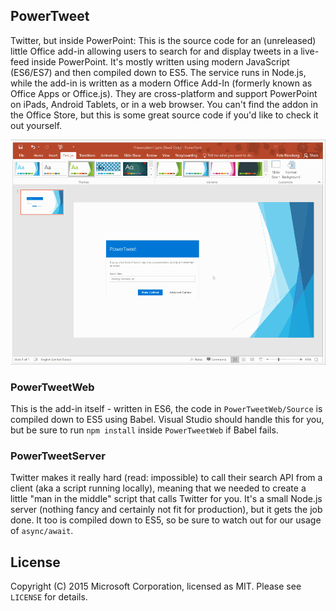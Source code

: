 ## PowerTweet
Twitter, but inside PowerPoint: This is the source code for an (unreleased) little Office add-in allowing users to search for and display tweets in a live-feed inside PowerPoint. It's mostly written using modern JavaScript (ES6/ES7) and then compiled down to ES5. The service runs in Node.js, while the add-in is written as a modern Office Add-In (formerly known as Office Apps or Office.js). They are cross-platform and support PowerPoint on iPads, Android Tablets, or in a web browser. You can't find the addon in the Office Store, but this is some great source code if you'd like to check it out yourself.

![Gif](https://raw.githubusercontent.com/CatalystCode/powertweet/master/powertweet.gif)

### PowerTweetWeb
This is the add-in itself - written in ES6, the code in `PowerTweetWeb/Source` is compiled down to ES5 using Babel. Visual Studio should handle this for you, but be sure to run `npm install` inside `PowerTweetWeb` if Babel fails.

### PowerTweetServer
Twitter makes it really hard (read: impossible) to call their search API from a client (aka a script running locally), meaning that we needed to create a little "man in the middle" script that calls Twitter for you. It's a small Node.js server (nothing fancy and certainly not fit for production), but it gets the job done. It too is compiled down to ES5, so be sure to watch out for our usage of `async/await`.

## License
Copyright (C) 2015 Microsoft Corporation, licensed as MIT. Please see `LICENSE` for details.
